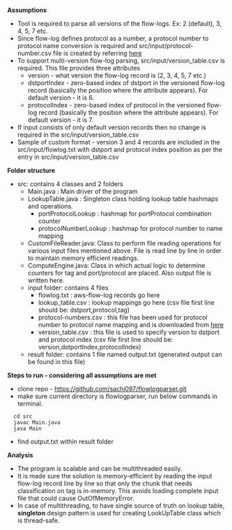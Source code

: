 **Assumptions**
- Tool is required to parse all versions of the flow-logs. Ex: 2 (default), 3, 4, 5, 7 etc.
- Since flow-log defines protocol as a number, a protocol number to protocol name conversion is required and src/input/protocol-number.csv file is created by referring [here](https://www.iana.org/assignments/protocol-numbers/protocol-numbers.xhtml) 
- To support multi-version flow-log parsing, src/input/version_table.csv is required. This file provides three attributes
  * version - what version the flow-log record is (2, 3, 4, 5, 7 etc.)
  * dstportIndex - zero-based index of dstport in the versioned flow-log record (basically the position where the attribute appears). For default version - it is 6.
  * protocolIndex - zero-based index of protocol in the versioned flow-log record (basically the position where the attribute appears). For default version - it is 7.
- If input consists of only default version records then no change is required in the src/input/version_table.csv
- Sample of custom format - version 3 and 4 records are included in the src/input/flowlog.txt with dstport and protocol index position as per the entry in src/input/version_table.csv

**Folder structure**
- src: contains 4 classes and 2 folders
  * Main.java : Main driver of the program
  * LookupTable.java : Singleton class holding lookup table hashmaps and operations.
    * portProtocolLookup : hashmap for portProtocol combination counter
    * protocolNumberLookup : hashmap for protocol number to name mapping
  * CustomFileReader.java: Class to perform file reading operations for various input files mentioned above. File is read line by line in order to maintain memory efficient readings.
  * ComputeEngine.java: Class in which actual logic to determine counters for tag and port/protocol are placed. Also output file is written here.
  * input folder: contains 4 files
    * flowlog.txt : aws-flow-log records go here
    * lookup_table.csv : lookup mappings go here (csv file first line should be: dstport,protocol,tag)
    * protocol-numbers.csv : this file has been used for protocol number to protocol name mapping and is downloaded from [here](https://www.iana.org/assignments/protocol-numbers/protocol-numbers.xhtml)
    * version_table.csv : this file is used to specify version to dstport and protocol index (csv file first line should be: version,dstportIndex,protocolIndex)
  * result folder: contains 1 file named output.txt (generated output can be found in this file)

**Steps to run - considering all assumptions are met**
- clone repo - https://github.com/sachi097/flowlogparser.git
- make sure current directory is flowlogparser, run below commands in terminal.
``` 
  cd src
  javac Main.java
  java Main
```
- find output.txt within result folder

**Analysis**
- The program is scalable and can be multithreaded easily.
- It is made sure the solution is memory-efficient by reading the input flow-log record line by line so that only the chunk that needs classification on tag is in-memory. This avoids loading complete input file that could cause OutOfMemoryError.
- In case of multithreading, to have single source of truth on lookup table, **singleton** design pattern is used for creating LookUpTable class which is thread-safe.
